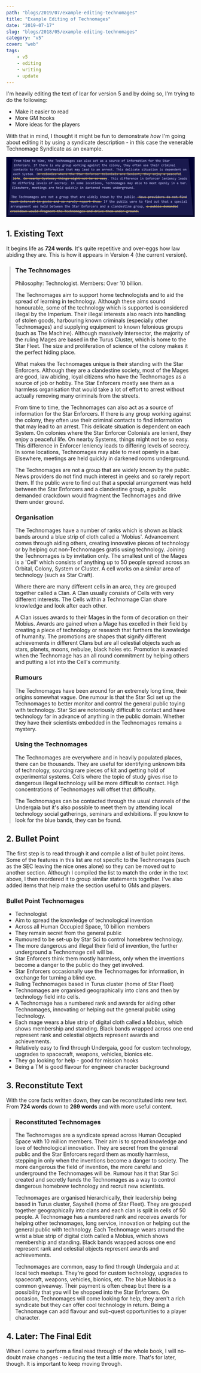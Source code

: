 ```yaml
---
path: "blogs/2019/07/example-editing-technomages"
title: "Example Editing of Technomages"
date: "2019-07-17"
slug: "blogs/2018/05/example-editing-technomages"
category: "v5"
cover: "web"
tags:
    - v5
    - editing
    - writing
    - update
---
```

I'm heavily editing the text of Icar for version 5 and by doing so, I'm trying to do the following:

- Make it easier to read
- More GM hooks
- More ideas for the players

With that in mind, I thought it might be fun to demonstrate _how_ I'm going about editing it by using a syndicate description - in this case the venerable Technomage Syndicate as an example.

![A section of the text below with pieces crossed out in gold](./images/2019-07-example-edit-technomages.jpg)

## 1. Existing Text
It begins life as **724 words**. It's quite repetitive and over-eggs how law abiding they are. This is how it appears in Version 4 (the current version).

<div style="padding-left:12px; border-left:4px solid #ddd; margin:0 8px;">

### The Technomages
Philosophy: Technologist. Members: Over 10 billion. 

The Technomages aim to support home technologists and to aid the spread of learning in technology. Although these aims sound honourable, some of the technology which is supported is considered illegal by the Imperium. Their illegal interests also reach into handling of stolen goods, harbouring known criminals (especially other Technomages) and supplying equipment to known felonious groups (such as The Machine). Although massively Intersector, the majority of the ruling Mages are based in the Turus Cluster, which is home to the Star Fleet. The size and proliferation of science of the colony makes it the perfect hiding place.

What makes the Technomages unique is their standing with the Star Enforcers. Although they are a clandestine society, most of the Mages are good, law abiding, loyal citizens who have the Technomages as a source of job or hobby. The Star Enforcers mostly see them as a harmless organisation that would take a lot of effort to arrest without actually removing many criminals from the streets. 

From time to time, the Technomages can also act as a source of information for the Star Enforcers. If there is any group working against the colony, they often use their criminal contacts to find information that may lead to an arrest. This delicate situation is dependent on each System. On colonies where the Star Enforcer Colonials are lenient, they enjoy a peaceful life. On nearby Systems, things might not be so easy. This difference in Enforcer leniency leads to differing levels of secrecy. In some locations, Technomages may able to meet openly in a bar. Elsewhere, meetings are held quickly in darkened rooms underground.

The Technomages are not a group that are widely known by the public. News providers do not find much interest in geeks and so rarely report them. If the public were to find out that a special arrangement was held between the Star Enforcers and a clandestine group, a public demanded crackdown would fragment the Technomages and drive them under ground.

### Organisation
The Technomages have a number of ranks which is shown as black bands around a blue strip of cloth called a 'Mobius'. Advancement comes through aiding others, creating innovative pieces of technology or by helping out non-Technomages gratis using technology. Joining the Technomages is by invitation only. The smallest unit of the Mages is a 'Cell' which consists of anything up to 50 people spread across an Orbital, Colony, System or Cluster. A cell works on a similar area of technology (such as Star Craft). 

Where there are many different cells in an area, they are grouped together called a Clan. A Clan usually consists of Cells with very different interests. The Cells within a Technomage Clan share knowledge and look after each other.

A Clan issues awards to their Mages in the form of decoration on their Mobius. Awards are gained when a Mage has excelled in their field by creating a piece of technology or research that furthers the knowledge of humanity. The promotions are shapes that signify different achievements in different Clans but are all celestial objects such as stars, planets, moons, nebulae, black holes etc. Promotion is awarded when the Technomage has an all round commitment by helping others and putting a lot into the Cell's community. 

### Rumours
The Technomages have been around for an extremely long time, their origins somewhat vague. One rumour is that the Star Sci set up the Technomages to better monitor and control the general public toying with technology. Star Sci are notoriously difficult to contact and have technology far in advance of anything in the public domain. Whether they have their scientists embedded in the Technomages remains a mystery.

### Using the Technomages
The Technomages are everywhere and in heavily populated places, there can be thousands. They are useful for identifying unknown bits of technology, sourcing rare pieces of kit and getting hold of experimental systems. Cells where the topic of study gives rise to dangerous illegal technology will be more difficult to contact. High concentrations of Technomages will offset that difficulty.

The Technomages can be contacted through the usual channels of the Undergaia but it's also possible to meet them by attending local technology social gatherings, seminars and exhibitions. If you know to look for the blue bands, they can be found.

</div>

## 2. Bullet Point
The first step is to read through it and compile a list of bullet point items. Some of the features in this list are not specific to the Technomages (such as the SEC leaving the nice ones alone) so they can be moved out to another section. Although I compiled the list to match the order in the text above, I then reordered it to group similar statements together. I've also added items that help make the section useful to GMs and players.

### Bullet Point Technomages
- Technologist
- Aim to spread the knowledge of technological invention
- Across all Human Occupied Space, 10 billion members
- They remain secret from the general public
- Rumoured to be set-up by Star Sci to control homebrew technology.
- The more dangerous and illegal their field of invention, the further underground a Technomage cell will be.
- Star Enforcers think them mostly harmless, only when the inventions become a danger to the public do they get involved. 
- Star Enforcers occasionally use the Technomages for information, in exchange for turning a blind eye.
- Ruling Technomages based in Turus cluster (home of Star Fleet)
- Technomages are organised geographically into clans and then by technology field into cells. 
- A Technomage has a numbered rank and awards for aiding other Technomages, innovating or helping out the general public using Technology.
- Each mage wears a blue strip of digital cloth called a Mobius, which shows membership and standing. Black bands wrapped across one end represent rank and celestial objects represent awards and achievements.
- Relatively easy to find through Undergaia, good for custom technology, upgrades to spacecraft, weapons, vehicles, bionics etc.
- They go looking for help - good for mission hooks
- Being a TM is good flavour for engineer character background

## 3. Reconstitute Text
With the core facts written down, they can be reconstituted into new text. From **724 words** down to **269 words** and with more useful content.

<div style="padding-left:12px; border-left:4px solid #ddd; margin:0 8px;">

### Reconstituted Technomages
The Technomages are a syndicate spread across Human Occupied Space with 10 million members. Their aim is to spread knowledge and love of technological innovation. They are secret from the general public and the Star Enforcers regard them as mostly harmless, stepping in only when the inventions become a danger to society. The more dangerous the field of invention, the more careful and underground the Technomages will be. Rumour has it that Star Sci created and secretly funds the Technomages as a way to control dangerous homebrew technology and recruit new scientists.

Technomages are organised hierarchically, their leadership being based in Turus cluster, Sayshell (home of Star Fleet). They are grouped together geographically into clans and each clan is split in cells of 50 people. A Technomage has a numbered rank and receives awards for helping other technomages, long service, innovation or helping out the general public with technology. Each Technomage wears around the wrist a blue strip of digital cloth called a Mobius, which shows membership and standing. Black bands wrapped across one end represent rank and celestial objects represent awards and achievements.

Technomages are common, easy to find through Undergaia and at local tech meetups. They're good for custom technology, upgrades to spacecraft, weapons, vehicles, bionics, etc. The blue Mobius is a common giveaway. Their payment is often cheap but there is a possibility that you will be shopped into the Star Enforcers. On occasion, Technomages will come looking for help, they aren't a rich syndicate but they can offer cool technology in return. Being a Technomage can add flavour and sub-quest opportunities to a player character.

</div>

## 4. Later: The Final Edit
When I come to perform a final read through of the whole book, I will no-doubt make changes - reducing the text a little more. That's for later, though. It is important to keep moving through.